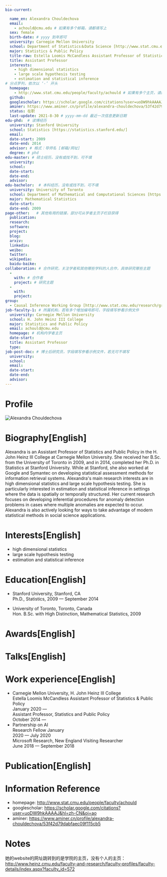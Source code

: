 ```yaml
---
bio-current:

  name_en: Alexandra Chouldechova
  email: 
    - achould@cmu.edu # 如果有多个邮箱，请都填写上
  sex: female
  birth-date: # yyyy 到年即可
  university: Carnegie Mellon University 
  school: Department of Statistics＆Data Science [http://www.stat.cmu.edu/] # 格式：学院名称[学院官网链接]
  major: Statistics & Public Policy
  title-raw: Estella Loomis McCandless Assistant Professor of Statistics and Public Policy# 主页原始字符串
  title: Assistant Professor
  interests:   
    - high dimensional statistics
    - large scale hypothesis testing
    - estimation and statistical inference
# 分点罗列，依次以 ‘-’ 开头
  homepage: 
    - http://www.stat.cmu.edu/people/faculty/achould # 如果有多个主页，请都填写上
  github: 
  googlescholar: https://scholar.google.com/citations?user=uoDW9hkAAAAJ&hl=zh-CN&oi=ao 
  aminer: https://www.aminer.cn/profile/alexandra-chouldechova/53f42d79dabfaec09f115cb5# 从这里查找 https://www.aminer.org/search/person
  status: 在职
  last-update: 2021-8-30 # yyyy-mm-dd 最近一次信息更新日期
edu-phd:  # 读博经历
  university: Stanford University
  school: Statistics [https://statistics.stanford.edu/]
  email: 
  date-start: 2009  
  date-end: 2014
  advisor: # 格式：导师名 [邮箱/网址]
  degree: # phd
edu-master: # 硕士经历，没有或找不到，可不填
  university: 
  school: 
  date-start: 
  date-end: 
  advisor:
edu-bachelor:  # 本科经历，没有或找不到，可不填
  university: University of Toronto
  school: Department of Mathematical and Computational Sciences [https://www.utm.utoronto.ca/]
  major: Mathematical Statistics
  date-start: 
  date-end: 2009
page-other:   # 其他有用的链接，部分可从学者主页子栏目获得
  publication: 
  research: 
  software: 
  project: 
  blog: 
  arxiv: 
  linkedin: 
  weibo:
  twitter:
  wikipedia:
  baidu-baike:
collaboration: # 合作研究，关注学者和其他哪些学科的人合作，具体研究哪些主题
  - 
    with: # 合作者
    project: # 研究主题
  - 
    with: 
    project: 
group: 
  - Causal Inference Working Group [http://www.stat.cmu.edu/research/group/1567] # 所属团队，学者可能有不同的兴趣小组，可以列上去
job-faculty-1: # 所属机构，若有多个增加编号即可，字段填写参看示例文件
  university: Carnegie Mellon University
  school: H. John Heinz III College
  major: Statistics and Public Policy
  email: achould@cmu.edu
  homepage: # 机构内学者主页
  date-start: 
  title: Assistant Professor
  type: 
job-post-doc: # 博士后研究员，字段填写参看示例文件，若无可不填写
  university: 
  school: 
  email: 
  date-start: 
  date-end: 
  advisor: 
---
```


# Profile

![Alexandra Chouldechova](http://www.stat.cmu.edu/sites/default/files/faculty_pictures/achould.png)

# Biography[English]
Alexandra is an Assistant Professor of Statistics and Public Policy in the H. John Heinz III College at Carnegie Mellon University. She received her B.Sc. from the University of Toronto in 2009, and in 2014, completed her Ph.D. in Statistics at Stanford University. While at Stanford, she also worked at Google and Symantec on developing statistical assessment methods for information retrieval systems.
Alexandra's main research interests are in high dimensional statistics and large scale hypothesis testing. She is particularly interested in estimation and statistical inference in settings where the data is spatially or temporally structured. Her current research focuses on developing inferential procedures for anomaly detection problems in cases where multiple anomalies are expected to occur. Alexandra is also actively looking for ways to take advantage of modern statistical methods in social science applications.

# Interests[English]
  - high dimensional statistics
  - large scale hypothesis testing
  - estimation and statistical inference

# Education[English]
  - Stanford University, Stanford, CA  
Ph.D., Statistics, 2009 — September 2014

  - University of Toronto, Toronto, Canada  
Hon. B.Sc. with High Distinction, Mathematical Statistics, 2009

# Awards[English]


# Talks[English]



# Work experience[English]
  - Carnegie Mellon University, H. John Heinz III College  
Estella Loomis McCandless Assistant Professor of Statistics & Public Policy  
January 2020 —  
Assistant Professor, Statistics and Public Policy  
October 2014 —
  - Partnership on AI  
Research Fellow January  
2020 — July 2020  
Microsoft Research, New England
Visiting Researcher  
June 2018 — September 2018

# Publication[English]



# Information Reference
  - homepage: http://www.stat.cmu.edu/people/faculty/achould 
  - googlescholar: https://scholar.google.com/citations?user=uoDW9hkAAAAJ&hl=zh-CN&oi=ao 
  - aminer: https://www.aminer.cn/profile/alexandra-chouldechova/53f42d79dabfaec09f115cb5

# Notes
她的website的网址跳转到的是学院的主页，没有个人的主页：  http://www.heinz.cmu.edu/faculty-and-research/faculty-profiles/faculty-details/index.aspx?faculty_id=572